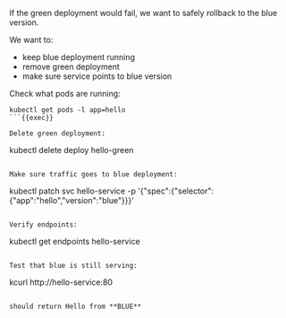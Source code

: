 If the green deployment would fail, we want to safely rollback to the blue version. 

We want to:
- keep blue deployment running
- remove green deployment
- make sure service points to blue version

Check what pods are running:
```
kubectl get pods -l app=hello
```{{exec}}

Delete green deployment:
```
kubectl delete deploy hello-green
```{{exec}}

Make sure traffic goes to blue deployment:

```
kubectl patch svc hello-service -p '{"spec":{"selector":{"app":"hello","version":"blue"}}}'
```{{exec}}

Verify endpoints:
```
kubectl get endpoints hello-service
```{{exec}}

Test that blue is still serving:

```
kcurl http://hello-service:80
```{{exec}}

should return Hello from **BLUE**

